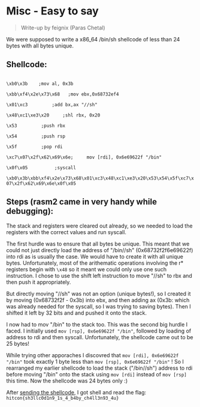# Misc - Easy to say

> Write-up by feignix (Paras Chetal)

We were supposed to write a x86_64 /bin/sh shellcode of less than 24 bytes with all bytes unique.

## Shellcode:


```

\xb0\x3b	;mov al, 0x3b

\xbb\xf4\x2e\x73\x68   ;mov ebx,0x68732ef4

\x01\xc3	     ;add bx,ax "//sh"

\x48\xc1\xe3\x20     ;shl rbx, 0x20

\x53	     ;push rbx

\x54	     ;push rsp

\x5f	     ;pop rdi

\xc7\x07\x2f\x62\x69\x6e;	  mov [rdi], 0x6e69622f "/bin"

\x0f\x05		  ;syscall
```


`\xb0\x3b\xbb\xf4\x2e\x73\x68\x01\xc3\x48\xc1\xe3\x20\x53\x54\x5f\xc7\x07\x2f\x62\x69\x6e\x0f\x05`


## Steps (rasm2 came in very handy while debugging):

The stack and registers were cleared out already, so we needed to load the registers with the correct values and run syscall.

The first hurdle was to ensure that all bytes  be unique. This meant that we could not just directly load the address of "/bin//sh" (0x68732f2f6e69622f) into rdi as is usually the case. We would have to create it with all unique bytes. Unfortunately, most of the arithematic operations involving the r* registers begin with `\x48` so it meant we could only use one such instruction. I chose to use the shift left instruction to move "//sh" to rbx and then push it appropriately.

But directly moving "//sh" was not an option (unique bytes!), so I created it by moving (0x68732f2f - 0x3b) into ebx, and then adding ax (0x3b: which was already needed for the syscall, so I was trying to saving bytes). Then I shifted it left by 32 bits and and pushed it onto the stack.

I now had to mov "/bin" to the stack too. This was the second big hurdle I faced. I initially used `mov [rsp], 0x6e69622f "/bin"`, followed by loading of address to rdi and then syscall. Unfortunately, the shellcode came out to be 25 bytes!

While trying other apporaches I discovred that `mov [rdi], 0x6e69622f "/bin"` took exactly 1 byte less than `mov [rsp], 0x6e69622f "/bin"` ! So I rearranged my earlier shellcode to  load the stack ("/bin//sh") address to rdi before moving "/bin" onto the stack using `mov [rdi]` instead of `mov [rsp]` this time. Now the shellcode was 24 bytes only :)

After [sending the shellcode](exp.py), I got shell and read the flag: `hitcon{sh3llc0d1n9_1s_4_b4by_ch4ll3n93_4u}`